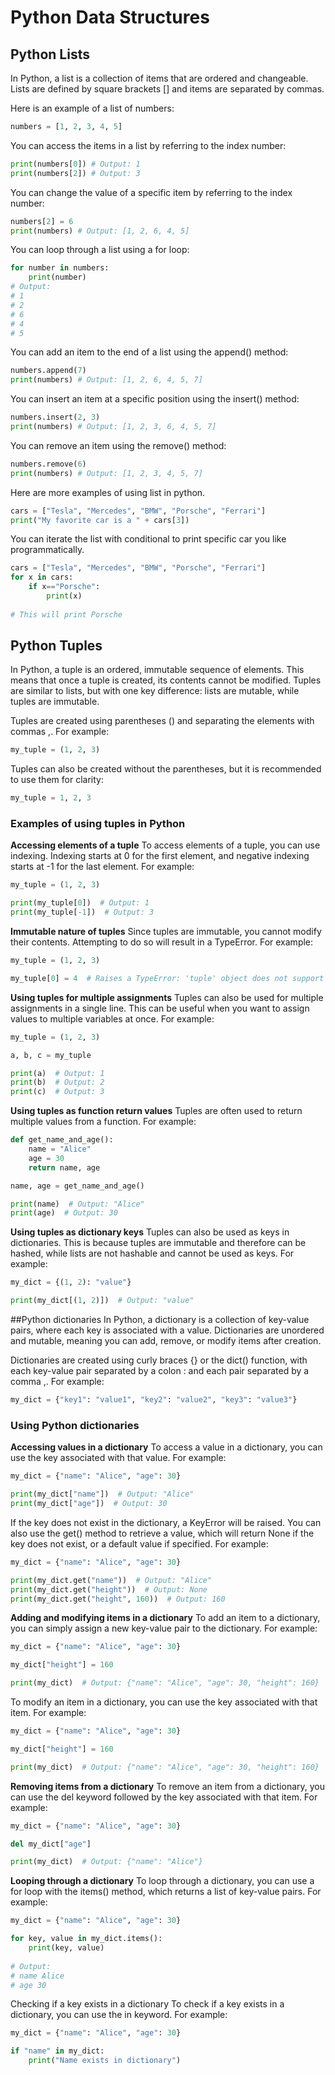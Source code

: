 # Python Data Structures 

## Python Lists 
In Python, a list is a collection of items that are ordered and changeable. Lists are defined by square brackets [] and items are separated by commas.

Here is an example of a list of numbers:
```python
numbers = [1, 2, 3, 4, 5]

```


You can access the items in a list by referring to the index number:

```python
print(numbers[0]) # Output: 1
print(numbers[2]) # Output: 3
```

You can change the value of a specific item by referring to the index number:

```python
numbers[2] = 6
print(numbers) # Output: [1, 2, 6, 4, 5]

```

You can loop through a list using a for loop:

```python
for number in numbers:
    print(number)
# Output:
# 1
# 2
# 6
# 4
# 5

```

You can add an item to the end of a list using the append() method:
```python
numbers.append(7)
print(numbers) # Output: [1, 2, 6, 4, 5, 7]
```

You can insert an item at a specific position using the insert() method:
```python
numbers.insert(2, 3)
print(numbers) # Output: [1, 2, 3, 6, 4, 5, 7]
```

You can remove an item using the remove() method:

```python
numbers.remove(6)
print(numbers) # Output: [1, 2, 3, 4, 5, 7]
```

Here are more examples of using list in python. 

```python
cars = ["Tesla", "Mercedes", "BMW", "Porsche", "Ferrari"]
print("My favorite car is a " + cars[3])
```

You can iterate the list with conditional to print specific car you like programmatically. 

```python
cars = ["Tesla", "Mercedes", "BMW", "Porsche", "Ferrari"]
for x in cars:
    if x=="Porsche":
        print(x)
		
# This will print Porsche
```

## Python Tuples  
In Python, a tuple is an ordered, immutable sequence of elements. This means that once a tuple is created, its contents cannot be modified. Tuples are similar to lists, but with one key difference: lists are mutable, while tuples are immutable.

Tuples are created using parentheses () and separating the elements with commas ,. For example:
```python
my_tuple = (1, 2, 3)
```

Tuples can also be created without the parentheses, but it is recommended to use them for clarity:
```python
my_tuple = 1, 2, 3
```

### Examples of using tuples in Python

**Accessing elements of a tuple**
To access elements of a tuple, you can use indexing. Indexing starts at 0 for the first element, and negative indexing starts at -1 for the last element. For example:
```python
my_tuple = (1, 2, 3)

print(my_tuple[0])  # Output: 1
print(my_tuple[-1])  # Output: 3
```

**Immutable nature of tuples**
Since tuples are immutable, you cannot modify their contents. Attempting to do so will result in a TypeError. For example:
```python
my_tuple = (1, 2, 3)

my_tuple[0] = 4  # Raises a TypeError: 'tuple' object does not support item assignment
```

**Using tuples for multiple assignments**
Tuples can also be used for multiple assignments in a single line. This can be useful when you want to assign values to multiple variables at once. For example:
```python
my_tuple = (1, 2, 3)

a, b, c = my_tuple

print(a)  # Output: 1
print(b)  # Output: 2
print(c)  # Output: 3
```

**Using tuples as function return values**
Tuples are often used to return multiple values from a function. For example:
```python
def get_name_and_age():
    name = "Alice"
    age = 30
    return name, age

name, age = get_name_and_age()

print(name)  # Output: "Alice"
print(age)  # Output: 30
```

**Using tuples as dictionary keys**
Tuples can also be used as keys in dictionaries. This is because tuples are immutable and therefore can be hashed, while lists are not hashable and cannot be used as keys. For example:

```python
my_dict = {(1, 2): "value"}

print(my_dict[(1, 2)])  # Output: "value"
```

##Python dictionaries
In Python, a dictionary is a collection of key-value pairs, where each key is associated with a value. Dictionaries are unordered and mutable, meaning you can add, remove, or modify items after creation.

Dictionaries are created using curly braces {} or the dict() function, with each key-value pair separated by a colon : and each pair separated by a comma ,. For example:

```python
my_dict = {"key1": "value1", "key2": "value2", "key3": "value3"}

```
### Using Python dictionaries

**Accessing values in a dictionary** 
To access a value in a dictionary, you can use the key associated with that value. For example:

```python
my_dict = {"name": "Alice", "age": 30}

print(my_dict["name"])  # Output: "Alice"
print(my_dict["age"])  # Output: 30

```

If the key does not exist in the dictionary, a KeyError will be raised. You can also use the get() method to retrieve a value, which will return None if the key does not exist, or a default value if specified. For example:

```python
my_dict = {"name": "Alice", "age": 30}

print(my_dict.get("name"))  # Output: "Alice"
print(my_dict.get("height"))  # Output: None
print(my_dict.get("height", 160))  # Output: 160

```

**Adding and modifying items in a dictionary**
To add an item to a dictionary, you can simply assign a new key-value pair to the dictionary. For example:

```python
my_dict = {"name": "Alice", "age": 30}

my_dict["height"] = 160

print(my_dict)  # Output: {"name": "Alice", "age": 30, "height": 160}

```

To modify an item in a dictionary, you can use the key associated with that item. For example:

```python
my_dict = {"name": "Alice", "age": 30}

my_dict["height"] = 160

print(my_dict)  # Output: {"name": "Alice", "age": 30, "height": 160}

```

**Removing items from a dictionary**
To remove an item from a dictionary, you can use the del keyword followed by the key associated with that item. For example:

```python
my_dict = {"name": "Alice", "age": 30}

del my_dict["age"]

print(my_dict)  # Output: {"name": "Alice"}

```


**Looping through a dictionary**
To loop through a dictionary, you can use a for loop with the items() method, which returns a list of key-value pairs. For example:

```python
my_dict = {"name": "Alice", "age": 30}

for key, value in my_dict.items():
    print(key, value)
    
# Output:
# name Alice
# age 30

```

Checking if a key exists in a dictionary
To check if a key exists in a dictionary, you can use the in keyword. For example:


```python
my_dict = {"name": "Alice", "age": 30}

if "name" in my_dict:
    print("Name exists in dictionary")

```